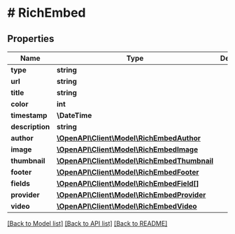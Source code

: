 # # RichEmbed

## Properties

Name | Type | Description | Notes
------------ | ------------- | ------------- | -------------
**type** | **string** |  | [optional]
**url** | **string** |  | [optional]
**title** | **string** |  | [optional]
**color** | **int** |  | [optional]
**timestamp** | **\DateTime** |  | [optional]
**description** | **string** |  | [optional]
**author** | [**\OpenAPI\Client\Model\RichEmbedAuthor**](RichEmbedAuthor.md) |  | [optional]
**image** | [**\OpenAPI\Client\Model\RichEmbedImage**](RichEmbedImage.md) |  | [optional]
**thumbnail** | [**\OpenAPI\Client\Model\RichEmbedThumbnail**](RichEmbedThumbnail.md) |  | [optional]
**footer** | [**\OpenAPI\Client\Model\RichEmbedFooter**](RichEmbedFooter.md) |  | [optional]
**fields** | [**\OpenAPI\Client\Model\RichEmbedField[]**](RichEmbedField.md) |  | [optional]
**provider** | [**\OpenAPI\Client\Model\RichEmbedProvider**](RichEmbedProvider.md) |  | [optional]
**video** | [**\OpenAPI\Client\Model\RichEmbedVideo**](RichEmbedVideo.md) |  | [optional]

[[Back to Model list]](../../README.md#models) [[Back to API list]](../../README.md#endpoints) [[Back to README]](../../README.md)
